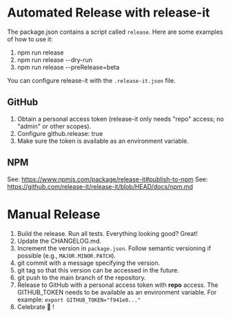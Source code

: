 # Automated Release with release-it

The package.json contains a script called `release`. Here are some examples of how to use it:

1. npm run release
1. npm run release --dry-run
1. npm run release --preRelease=beta

You can configure release-it with the `.release-it.json` file.

## GitHub

1. Obtain a personal access token (release-it only needs "repo" access; no "admin" or other scopes).
1. Configure github.release: true
1. Make sure the token is available as an environment variable.

## NPM

See: https://www.npmjs.com/package/release-it#publish-to-npm
See: https://github.com/release-it/release-it/blob/HEAD/docs/npm.md

# Manual Release

1. Build the release. Run all tests. Everything looking good? Great!
1. Update the CHANGELOG.md.
1. Increment the version in `package.json`. Follow semantic versioning if possible (e.g., `MAJOR.MINOR.PATCH`).
1. git commit with a message specifying the version.
1. git tag so that this version can be accessed in the future.
1. git push to the main branch of the repository.
1. Release to GitHub with a personal access token with **repo** access. The GITHUB_TOKEN needs to be available as an environment variable. For example: `export GITHUB_TOKEN="f941e0..."`
1. Celebrate 🥳 !
